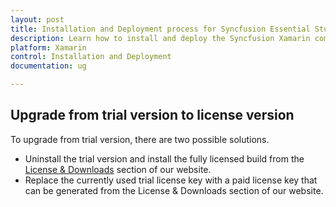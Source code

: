 ```yaml
---
layout: post
title: Installation and Deployment process for Syncfusion Essential Studio Xamarin products
description: Learn how to install and deploy the Syncfusion Xamarin component
platform: Xamarin
control: Installation and Deployment
documentation: ug

---
```


## Upgrade from trial version to license version

To upgrade from trial version, there are two possible solutions.

* Uninstall the trial version and install the fully licensed build from the [License & Downloads](https://www.syncfusion.com/account/downloads) section of our website.  
* Replace the currently used trial license key with a paid license key that can be generated from the License & Downloads section of our website.
